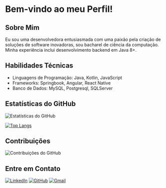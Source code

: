 # Bem-vindo ao meu Perfil!

## Sobre Mim
Eu sou uma desenvolvedora entusiasmada com uma paixão pela criação de soluções de software inovadoras, sou bacharel de ciência da computação. Minha experiência inclui desenvolvimento backend em Java 8+.

## Habilidades Técnicas
- Linguagens de Programação: Java, Kotlin, JavaScript
- Frameworks: Springbook, Angular, React Native
- Banco de Dados: MySQL, Postgresql, SQLServer

## Estatísticas do GitHub
![Estatísticas do GitHub](https://github-readme-stats.vercel.app/api?username=anekaroline&show_icons=true&theme=dark)

[![Top Langs](https://github-readme-stats.vercel.app/api/top-langs/?username=anekaroline&layout=compact)](https://github.com/anuraghazra/github-readme-stats)

## Contribuições
![Contribuições do GitHub](https://github-readme-streak-stats.herokuapp.com/?user=anekaroline&theme=dark)

## Entre em Contato
[![LinkedIn](https://img.shields.io/badge/-LinkedIn-blue?style=flat-square&logo=linkedin&logoColor=white&link=https://www.linkedin.com/in/anekarolines/)](https://www.linkedin.com/in/anekarolines/)
[![GitHub](https://img.shields.io/badge/-GitHub-black?style=flat-square&logo=github&logoColor=white&link=https://github.com/anekaroline)](https://github.com/anekaroline)
[![Gmail](https://img.shields.io/badge/-Gmail-red?style=flat-square&logo=gmail&logoColor=white&link=mailto:anekarolinespereira@gmail.com)](mailto:anekarolinespereira@gmail.com)


